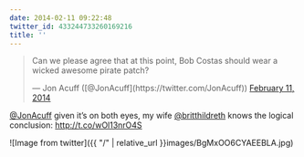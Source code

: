```yaml
---
date: 2014-02-11 09:22:48
twitter_id: 433244733260169216
title: ''
---
```


<blockquote class="twitter-tweet"><p lang="en" dir="ltr">Can we please agree that at this point, Bob Costas should wear a wicked awesome pirate patch?</p>&mdash; Jon Acuff ([@JonAcuff](https://twitter.com/JonAcuff)) <a href="https://twitter.com/JonAcuff/status/433051995729973248?ref_src=twsrc%5Etfw">February 11, 2014</a></blockquote>
<script async src="https://platform.twitter.com/widgets.js" charset="utf-8"></script>

[@JonAcuff](https://twitter.com/JonAcuff) given it’s on both eyes, my wife [@britthildreth](https://twitter.com/britthildreth) knows the logical conclusion: http://t.co/wOl13nrO4S

![Image from twitter]({{ "/" | relative_url  }}images/BgMxOO6CYAEEBLA.jpg)
